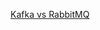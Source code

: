 [Kafka vs RabbitMQ](https://docs.google.com/document/d/1G_5KyaUEux87Fu1H9uct9dvk7xAi0zZBPmNll-jSCQs/edit?usp=sharing)
